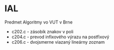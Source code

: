 # IAL
Predmet Algoritmy vo VUT v Brne

- c202.c - zásobík znakov v poli
- c204.c - prevod infixového výrazu na postfixový
- c206.c - dvojsmerne viazaný lineárny zoznam
